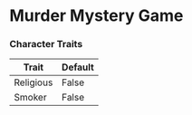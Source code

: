 # Murder Mystery Game

### Character Traits
| Trait | Default |
| ----------- | ----------- |
| Religious | False |
| Smoker | False |